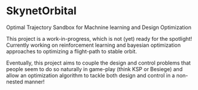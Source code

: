 # SkynetOrbital
Optimal Trajectory Sandbox for Machnine learning and Design Optimization

This project is a work-in-progress, which is not (yet) ready for the spotlight!
Currently working on reinforcement learning and bayesian optimization approaches to optimizing a 
flight-path to stable orbit. 

Eventually, this project aims to couple the design and control problems that people seem to do so 
naturally in game-play (think KSP or Besiege) and allow an optimization algorithm to tackle both design
and control in a non-nested manner!
